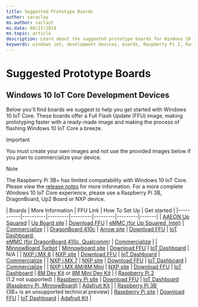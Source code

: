 ```yaml
---
title: Suggested Prototype Boards
author: saraclay
ms.author: saclayt
ms.date: 04/17/2018
ms.topic: article
description: Learn about the suggested prototype boards for Windows 10 IoT.
keywords: windows iot, development devices, boards, Raspberry Pi 2, Raspberry Pi 3, Minnowboard Max, Dragonboard
---
```


# Suggested Prototype Boards

## Windows 10 IoT Core Development Devices
Below you'll find boards we suggest to help you get started with Windows 10 IoT Core. These boards offer a Full Flash Update (FFU) image, making prototyping faster with a ready-made image and making the process of flashing Windows 10 IoT Core a breeze.

> [!IMPORTANT]
> You must create your own images and not use the provided images below if you plan to commercialize your device.

> [!NOTE]
> The Raspberry Pi 3B+ has limited compatability with Windows 10 IoT Core. Please view the [release notes](https://docs.microsoft.com/en-us/windows/iot-core/release-notes/insider/rpi3bp) for more information. For a more complete Windows 10 IoT Core experience, please use a Raspberry Pi 3B, DragonBoard, Up2 Board or NXP device. 


| Boards | More Information | FFU Link | How To Set Up | Get started |
|-----------|----------|---------|---------|---------|---------|-------|
| [AAEON Up Squared](https://up-board.org/upsquared/specifications/) | [Up Board site](https://up-shop.org/28-up-squared) | [Download FFU](https://downloads.up-community.org/?post_type=wpdmpro&p=204&preview=true) | [eMMC (for Up Squared, Intel)](DeviceSetup.md#flashing-with-emmc-for-up-squared-other-intel-devices) | [Commercialize](https://up-shop.org/home/270-up-squared.html) | 
| [DragonBoard 410c](https://developer.qualcomm.com/hardware/dragonboard-410c) | [Arrow site](https://www.arrow.com/en/products/dragonboard410c/arrow-development-tools) | [Download FFU](https://www.microsoft.com/en-us/software-download/windows10IoTCore#!) | [IoT Dashboard](DeviceSetup.md#using-the-iot-dashboard-dragonboard-410c),<br>[eMMC (for DragonBoard 410c, Qualcomm)](DeviceSetup.md#flashing-with-emmc-for-up-squared-other-intel-devices) | [Commercialize](https://www.arrow.com/en/products/dragonboard410c/arrow-development-tools) | 
| [MinnowBoard Turbot](https://minnowboard.org) | [Minnowboard site](https://minnowboard.org/get-a-board) | [Download FFU](https://www.microsoft.com/en-us/software-download/windows10IoTCore#!) | [IoT Dashboard](DeviceSetup.md#using-the-iot-dashboard-raspberry-pi-minnowboard-nxp) | N/A |
| [NXP i.MX 6](https://www.nxp.com/products/processors-and-microcontrollers/arm-based-processors-and-mcus/i.mx-applications-processors/i.mx-6-processors:IMX6X_SERIES) | [NXP site](https://www.nxp.com/products/processors-and-microcontrollers/arm-based-processors-and-mcus/i.mx-applications-processors/i.mx-6-processors:IMX6X_SERIES) | [Download FFU](https://github.com/ms-iot/imx-iotcore) | [IoT Dashboard](https://docs.microsoft.com/en-us/windows/iot-core/tutorials/quickstarter/devicesetup#using-the-iot-dashboard-raspberry-pi-minnowboard-nxp) | [Commercialize](https://www.solid-run.com/nxp-family/hummingboard/imx6-win-10-iot-core/) | 
| [NXP i.MX 7](https://www.nxp.com/products/processors-and-microcontrollers/arm-based-processors-and-mcus/i.mx-applications-processors/i.mx-7-processors:IMX7-SERIES) | [NXP site](https://www.nxp.com/products/processors-and-microcontrollers/arm-based-processors-and-mcus/i.mx-applications-processors/i.mx-7-processors:IMX7-SERIES) | [Download FFU](https://github.com/ms-iot/imx-iotcore) | [IoT Dashboard](https://docs.microsoft.com/en-us/windows/iot-core/tutorials/quickstarter/devicesetup#using-the-iot-dashboard-raspberry-pi-minnowboard-nxp) | [Commercialize](https://www.compulab.com/products/iot-gateways/iot-gate-imx7-nxp-i-mx-7-internet-of-things-gateway/) | 
| [NXP i.MX 8M/8M Mini](https://www.nxp.com/products/processors-and-microcontrollers/arm-based-processors-and-mcus/i.mx-applications-processors/i.mx-8-processors:IMX8-SERIES) | [NXP site](https://www.nxp.com/products/processors-and-microcontrollers/arm-based-processors-and-mcus/i.mx-applications-processors/i.mx-8-processors:IMX8-SERIES) | [Download FFU](https://github.com/ms-iot/imx-iotcore) | [IoT Dashboard](https://docs.microsoft.com/en-us/windows/iot-core/tutorials/quickstarter/devicesetup#using-the-iot-dashboard-raspberry-pi-minnowboard-nxp) | [8M Dev Kit](https://www.nxp.com/support/developer-resources/software-development-tools/i.mx-developer-resources/evaluation-kit-for-the-i.mx-8m-applications-processor:MCIMX8M-EVK) or [8M Mini Dev Kit](https://www.nxp.com/support/developer-resources/software-development-tools/i.mx-developer-resources/evaluation-kit-for-the-i.mx-8m-mini-applications-processor:8MMINILPD4-EVK) |
| [Raspberry Pi 2](https://www.raspberrypi.org/products/raspberry-pi-2-model-b/)<br> (1.2 not supported) | [Raspberry Pi site](https://www.raspberrypi.org/products/raspberry-pi-2-model-b/) | [Download FFU](https://www.microsoft.com/en-us/software-download/windows10IoTCore#!) | [IoT Dashboard (Raspberry Pi, MinnowBoard)](DeviceSetup.md#using-the-iot-dashboard-raspberry-pi-minnowboard-nxp) | [Adafruit Kit](https://docs.microsoft.com/en-us/windows/iot-core/tutorials/adafruitkit) | 
| [Raspberry Pi 3B](https://www.raspberrypi.org/products/raspberry-pi-3-model-b/)<br> (3B+ is an unsupported technical preview) | [Raspberry Pi site](https://www.raspberrypi.org/products/raspberry-pi-3-model-b/) | [Download FFU](https://www.microsoft.com/en-us/software-download/windows10IoTCore#!) | [IoT Dashboard](DeviceSetup.md#using-the-iot-dashboard-raspberry-pi-minnowboard-nxp) | [Adafruit Kit](https://docs.microsoft.com/en-us/windows/iot-core/tutorials/adafruitkit) |
